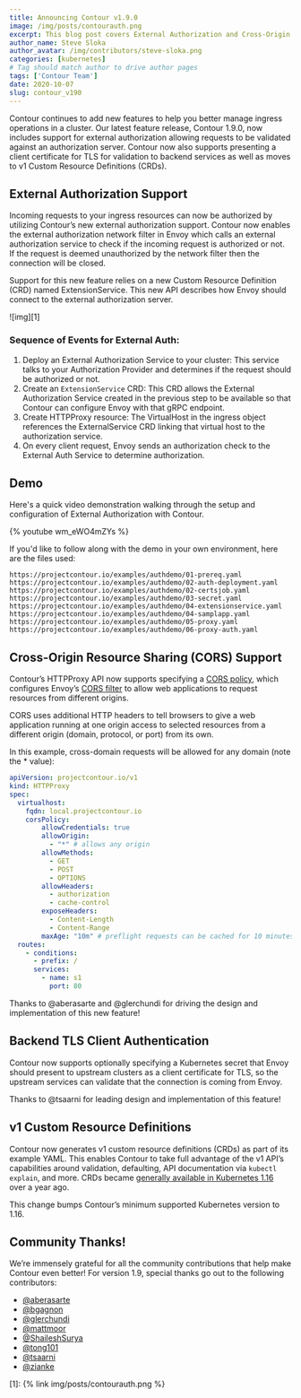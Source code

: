 ```yaml
---
title: Announcing Contour v1.9.0
image: /img/posts/contourauth.png
excerpt: This blog post covers External Authorization and Cross-Origin Resource Sharing (CORS) Support in Contour v1.9.0.
author_name: Steve Sloka
author_avatar: /img/contributors/steve-sloka.png
categories: [kubernetes]
# Tag should match author to drive author pages
tags: ['Contour Team']
date: 2020-10-07
slug: contour_v190
---
```


Contour continues to add new features to help you better manage ingress operations in a cluster. Our latest feature release, Contour 1.9.0, now includes support for external authorization allowing requests to be validated against an authorization server.  Contour now also supports presenting a client certificate for TLS for validation to backend services as well as moves to v1 Custom Resource Definitions (CRDs).

## External Authorization Support
Incoming requests to your ingress resources can now be authorized by utilizing Contour’s new external authorization support. Contour now enables the external authorization network filter in Envoy which calls an external authorization service to check if the incoming request is authorized or not. If the request is deemed unauthorized by the network filter then the connection will be closed.

Support for this new feature relies on a new Custom Resource Definition (CRD) named ExtensionService. This new API describes how Envoy should connect to the external authorization server.

![img][1]

### Sequence of Events for External Auth:
1. Deploy an External Authorization Service to your cluster: This service talks to your Authorization Provider and determines if the request should be authorized or not.
2. Create an `ExtensionService` CRD: This CRD allows the External Authorization Service created in the previous step to be available so that Contour can configure Envoy with that gRPC endpoint.
3. Create HTTPProxy resource: The VirtualHost in the ingress object references the ExternalService CRD linking that virtual host to the authorization service. 
4. On every client request, Envoy sends an authorization check  to the External Auth Service to determine authorization.

## Demo
Here's a quick video demonstration walking through the setup and configuration of External Authorization with Contour.

{% youtube wm_eWO4mZYs %}

If you'd like to follow along with the demo in your own environment, here are the files used:
```
https://projectcontour.io/examples/authdemo/01-prereq.yaml
https://projectcontour.io/examples/authdemo/02-auth-deployment.yaml
https://projectcontour.io/examples/authdemo/02-certsjob.yaml
https://projectcontour.io/examples/authdemo/03-secret.yaml
https://projectcontour.io/examples/authdemo/04-extensionservice.yaml
https://projectcontour.io/examples/authdemo/04-samplapp.yaml
https://projectcontour.io/examples/authdemo/05-proxy.yaml
https://projectcontour.io/examples/authdemo/06-proxy-auth.yaml
``` 

## Cross-Origin Resource Sharing (CORS) Support
Contour’s HTTPProxy API now supports specifying a [CORS policy](https://projectcontour.io/docs/v1.9.0/httpproxy/#cors-policy), which configures Envoy’s [CORS filter](https://www.envoyproxy.io/docs/envoy/latest/configuration/http/http_filters/cors_filter) to allow web applications to request resources from different origins.

CORS uses additional HTTP headers to tell browsers to give a web application running at one origin access to selected resources from a different origin (domain, protocol, or port) from its own.

In this example, cross-domain requests will be allowed for any domain (note the * value):

```yaml
apiVersion: projectcontour.io/v1
kind: HTTPProxy
spec:
  virtualhost:
    fqdn: local.projectcontour.io
    corsPolicy:
        allowCredentials: true
        allowOrigin: 
          - "*" # allows any origin
        allowMethods:
          - GET
          - POST
          - OPTIONS
        allowHeaders: 
          - authorization
          - cache-control
        exposeHeaders: 
          - Content-Length
          - Content-Range
        maxAge: "10m" # preflight requests can be cached for 10 minutes. 
  routes:
    - conditions:
      - prefix: /
      services:
        - name: s1
          port: 80
```

Thanks to @aberasarte and @glerchundi for driving the design and implementation of this new feature!  

## Backend TLS Client Authentication
Contour now supports optionally specifying a Kubernetes secret that Envoy should present to upstream clusters as a client certificate for TLS, so the upstream services can validate that the connection is coming from Envoy.
 
Thanks to @tsaarni for leading design and implementation of this feature!

## v1 Custom Resource Definitions
Contour now generates v1 custom resource definitions (CRDs) as part of its example YAML.
This enables Contour to take full advantage of the v1 API’s capabilities around validation, defaulting, API documentation via `kubectl explain`, and more.
CRDs became [generally available in Kubernetes 1.16](https://kubernetes.io/blog/2019/09/18/kubernetes-1-16-release-announcement/#custom-resources-reach-general-availability) over a year ago.

This change bumps Contour’s minimum supported Kubernetes version to 1.16.

## Community Thanks!
We’re immensely grateful for all the community contributions that help make Contour even better! For version 1.9, special thanks go out to the following contributors:
- [@aberasarte](https://github.com/aberasarte)
- [@bgagnon](https://github.com/bgagnon)
- [@glerchundi](https://github.com/glerchundi)
- [@mattmoor](https://github.com/mattmoor)
- [@ShaileshSurya](https://github.com/ShaileshSurya)
- [@tong101](https://github.com/tong101)
- [@tsaarni](https://github.com/tsaarni)
- [@zianke](https://github.com/zianke)

[1]: {% link img/posts/contourauth.png %}

